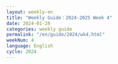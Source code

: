 ```yaml
---
layout: weekly-en
title: "Weekly Guide：2024-2025 Week 4"
date: 2024-01-28
categories: weekly guide
permalink: "/en/guide/2024/wk4.html"
weekNum: 4
language: English
cycle: 2024
---
```

